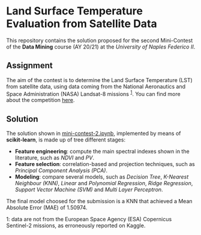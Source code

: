 # Land Surface Temperature Evaluation from Satellite Data
This repository contains the solution proposed for the second Mini-Contest of the **Data Mining** course (AY 20/21) at the *University of Naples Federico II*.

## Assignment
The aim of the contest is to determine the Land Surface Temperature (LST) from satellite data, using data coming from the National Aeronautics and Space Administration (NASA) Landsat-8 missions <sup>[1](#footnote1)</sup>. You can find more about the competition [here](https://www.kaggle.com/c/unina-data-mining-2021-minicontest-n2/overview).

## Solution
The solution shown in [mini-contest-2.ipynb](https://github.com/fabiod20/data-mining/blob/main/mini-contest-2-regression/mini-contest-2.ipynb), implemented by means of **scikit-learn**, is made up of tree different stages:
- **Feature engineering**: compute the main spectral indexes shown in the literature, such as *NDVI* and *PV*.
- **Feature selection**: correlation-based and projection techniques, such as *Principal Component Analysis (PCA)*.
- **Modeling**: compare several models, such as *Decision Tree*, *K-Nearest Neighbour (KNN)*, *Linear* and *Polynomial Regression*, *Ridge Regression*, *Support Vector Machine (SVM)* and *Multi Layer Perceptron*.

The final model choosed for the submission is a KNN that achieved a Mean Absolute Error (MAE) of 1.50974.



<a name="footnote1">1</a>: data are not from the European Space Agency (ESA) Copernicus Sentinel-2 missions, as erroneously reported on Kaggle.
